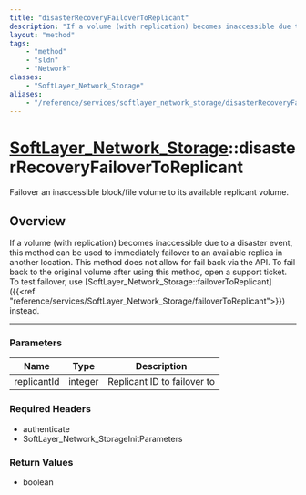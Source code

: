 ```yaml
---
title: "disasterRecoveryFailoverToReplicant"
description: "If a volume (with replication) becomes inaccessible due to a disaster event, this method can be used to immediately fail... "
layout: "method"
tags:
    - "method"
    - "sldn"
    - "Network"
classes:
    - "SoftLayer_Network_Storage"
aliases:
    - "/reference/services/softlayer_network_storage/disasterRecoveryFailoverToReplicant"
---
```

# [SoftLayer_Network_Storage](/reference/services/SoftLayer_Network_Storage)::disasterRecoveryFailoverToReplicant

Failover an inaccessible block/file volume to its available replicant volume.


## Overview 
If a volume (with replication) becomes inaccessible due to a disaster event, this method can be used to immediately failover to an available replica in another location. This method does not allow for fail back via the API. To fail back to the original volume after using this method, open a support ticket. To test failover, use [SoftLayer_Network_Storage::failoverToReplicant]({{<ref "reference/services/SoftLayer_Network_Storage/failoverToReplicant">}}) instead. 

-----

### Parameters 
|Name | Type | Description |
| --- | --- | --- |
|replicantId| integer| Replicant ID to failover to|


### Required Headers
* authenticate
* SoftLayer_Network_StorageInitParameters


### Return Values
* boolean




